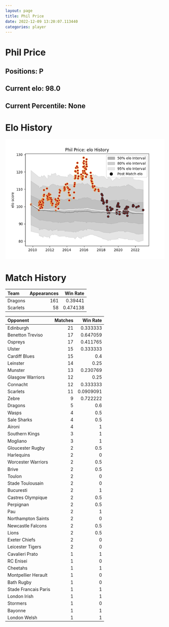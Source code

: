 ```yaml
---  
layout: page  
title: Phil Price  
date: 2022-12-09 13:20:07.113440  
categories: player  
---
```

# Phil Price

## Positions: P

## Current elo: 98.0

## Current Percentile: None

# Elo History


![elo history](history_PhilPrice.png)
# Match History


| Team     |   Appearances |   Win Rate |
|:---------|--------------:|-----------:|
| Dragons  |           161 |   0.39441  |
| Scarlets |            58 |   0.474138 |

| Opponent             |   Matches |   Win Rate |
|:---------------------|----------:|-----------:|
| Edinburgh            |        21 |  0.333333  |
| Benetton Treviso     |        17 |  0.647059  |
| Ospreys              |        17 |  0.411765  |
| Ulster               |        15 |  0.333333  |
| Cardiff Blues        |        15 |  0.4       |
| Leinster             |        14 |  0.25      |
| Munster              |        13 |  0.230769  |
| Glasgow Warriors     |        12 |  0.25      |
| Connacht             |        12 |  0.333333  |
| Scarlets             |        11 |  0.0909091 |
| Zebre                |         9 |  0.722222  |
| Dragons              |         5 |  0.6       |
| Wasps                |         4 |  0.5       |
| Sale Sharks          |         4 |  0.5       |
| Aironi               |         4 |  1         |
| Southern Kings       |         3 |  1         |
| Mogliano             |         3 |  1         |
| Gloucester Rugby     |         2 |  0.5       |
| Harlequins           |         2 |  0         |
| Worcester Warriors   |         2 |  0.5       |
| Brive                |         2 |  0.5       |
| Toulon               |         2 |  0         |
| Stade Toulousain     |         2 |  0         |
| Bucuresti            |         2 |  1         |
| Castres Olympique    |         2 |  0.5       |
| Perpignan            |         2 |  0.5       |
| Pau                  |         2 |  1         |
| Northampton Saints   |         2 |  0         |
| Newcastle Falcons    |         2 |  0.5       |
| Lions                |         2 |  0.5       |
| Exeter Chiefs        |         2 |  0         |
| Leicester Tigers     |         2 |  0         |
| Cavalieri Prato      |         1 |  1         |
| RC Enisei            |         1 |  0         |
| Cheetahs             |         1 |  1         |
| Montpellier Herault  |         1 |  0         |
| Bath Rugby           |         1 |  0         |
| Stade Francais Paris |         1 |  1         |
| London Irish         |         1 |  1         |
| Stormers             |         1 |  0         |
| Bayonne              |         1 |  1         |
| London Welsh         |         1 |  1         |